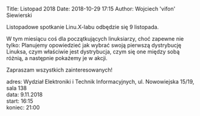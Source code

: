 Title: Listopad 2018
Date: 2018-10-29 17:15
Author: Wojciech 'vifon' Siewierski

Listopadowe spotkanie Linu.X-labu odbędzie się 9 listopada.

W tym miesiącu coś dla początkujących linuksiarzy, choć zapewne nie
tylko: Planujemy opowiedzieć jak wybrać swoją pierwszą dystrybucję
Linuksa, czym właściwie jest dystrybucja, czym się one między sobą
różnią, a następnie pokażemy je w akcji.

Zapraszam wszystkich zainteresowanych!

adres: Wydział Elektroniki i Technik Informacyjnych, ul. Nowowiejska 15/19, sala 138  
data: 9.11.2018  
start: 16:15  
koniec: 21:00
